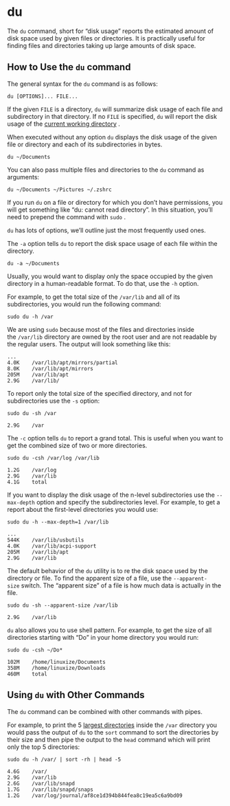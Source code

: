 # **du**

The `du` command, short for “disk usage” reports the estimated amount of disk space used by given files or directories. It is practically useful for finding files and directories taking up large amounts of disk space.

## **How to Use the** `du` command

The general syntax for the `du` command is as follows:

```
du [OPTIONS]... FILE...
```

If the given `FILE` is a directory, `du` will summarize disk usage of each file and subdirectory in that directory. If no `FILE` is specified, `du` will report the disk usage of the [current working directory](https://linuxize.com/post/current-working-directory/) .

When executed without any option `du` displays the disk usage of the given file or directory and each of its subdirectories in bytes.

```
du ~/Documents 
```

You can also pass multiple files and directories to the `du` command as arguments:

```
du ~/Documents ~/Pictures ~/.zshrc
```

If you run `du` on a file or directory for which you don’t have permissions, you will get something like “du: cannot read directory”. In this situation, you’ll need to prepend the command with `sudo` .

`du` has lots of options, we’ll outline just the most frequently used ones.

The `-a` option tells `du` to report the disk space usage of each file within the directory.

```
du -a ~/Documents 
```

Usually, you would want to display only the space occupied by the given directory in a human-readable format. To do that, use the `-h` option.

For example, to get the total size of the `/var/lib` and all of its subdirectories, you would run the following command:

```
sudo du -h /var
```

We are using `sudo` because most of the files and directories inside the `/var/lib` directory are owned by the root user and are not readable by the regular users. The output will look something like this:

```
...
4.0K	/var/lib/apt/mirrors/partial
8.0K	/var/lib/apt/mirrors
205M	/var/lib/apt
2.9G	/var/lib/
```

To report only the total size of the specified directory, and not for subdirectories use the `-s` option:

```
sudo du -sh /var
```

```
2.9G	/var
```

The `-c` option tells `du` to report a grand total. This is useful when you want to get the combined size of two or more directories.

```
sudo du -csh /var/log /var/lib
```

```
1.2G	/var/log
2.9G	/var/lib
4.1G	total
```

If you want to display the disk usage of the n-level subdirectories use the `--max-depth` option and specify the subdirectories level. For example, to get a report about the first-level directories you would use:

```
sudo du -h --max-depth=1 /var/lib
```

```
...
544K	/var/lib/usbutils
4.0K	/var/lib/acpi-support
205M	/var/lib/apt
2.9G	/var/lib
```

The default behavior of the `du` utility is to re the disk space used by the directory or file. To find the apparent size of a file, use the `--apparent-size` switch. The “apparent size” of a file is how much data is actually in the file.

```
sudo du -sh --apparent-size /var/lib
```

```
2.9G	/var/lib
```

`du` also allows you to use shell pattern. For example, to get the size of all directories starting with “Do” in your home directory you would run:

```
sudo du -csh ~/Do*
```

```
102M	/home/linuxize/Documents
358M	/home/linuxize/Downloads
460M	total
```

## **Using** `du` with Other Commands

The `du` command can be combined with other commands with pipes.

For example, to print the 5 [largest directories](https://linuxize.com/post/find-large-files-in-linux/) inside the `/var` directory you would pass the output of `du` to the `sort` command to sort the directories by their size and then pipe the output to the `head` command which will print only the top 5 directories:

```
sudo du -h /var/ | sort -rh | head -5
```

```
4.6G	/var/
2.9G	/var/lib
2.6G	/var/lib/snapd
1.7G	/var/lib/snapd/snaps
1.2G	/var/log/journal/af8ce1d394b844fea8c19ea5c6a9bd09
```
